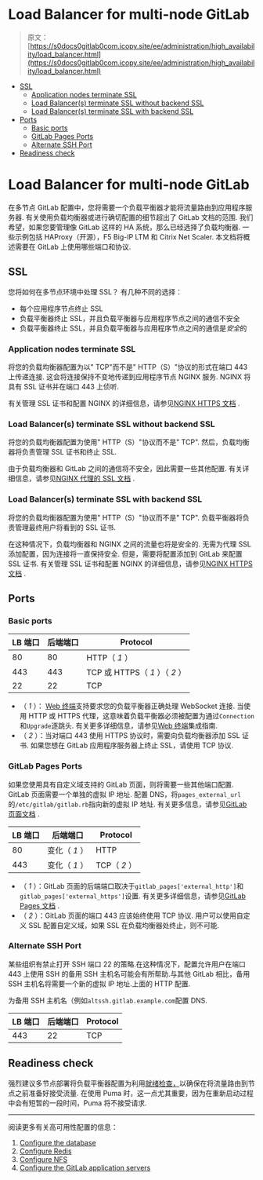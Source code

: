 # Load Balancer for multi-node GitLab

> 原文：[https://s0docs0gitlab0com.icopy.site/ee/administration/high_availability/load_balancer.html](https://s0docs0gitlab0com.icopy.site/ee/administration/high_availability/load_balancer.html)

*   [SSL](#ssl)
    *   [Application nodes terminate SSL](#application-nodes-terminate-ssl)
    *   [Load Balancer(s) terminate SSL without backend SSL](#load-balancers-terminate-ssl-without-backend-ssl)
    *   [Load Balancer(s) terminate SSL with backend SSL](#load-balancers-terminate-ssl-with-backend-ssl)
*   [Ports](#ports)
    *   [Basic ports](#basic-ports)
    *   [GitLab Pages Ports](#gitlab-pages-ports)
    *   [Alternate SSH Port](#alternate-ssh-port)
*   [Readiness check](#readiness-check)

# Load Balancer for multi-node GitLab[](#load-balancer-for-multi-node-gitlab "Permalink")

在多节点 GitLab 配置中，您将需要一个负载平衡器才能将流量路由到应用程序服务器. 有关使用负载均衡器或进行确切配置的细节超出了 GitLab 文档的范围. 我们希望，如果您要管理像 GitLab 这样的 HA 系统，那么已经选择了负载均衡器. 一些示例包括 HAProxy（开源），F5 Big-IP LTM 和 Citrix Net Scaler. 本文档将概述需要在 GitLab 上使用哪些端口和协议.

## SSL[](#ssl "Permalink")

您将如何在多节点环境中处理 SSL？ 有几种不同的选择：

*   每个应用程序节点终止 SSL
*   负载平衡器终止 SSL，并且负载平衡器与应用程序节点之间的通信不安全
*   负载平衡器终止 SSL，并且负载平衡器与应用程序节点之间的通信是*安全*的

### Application nodes terminate SSL[](#application-nodes-terminate-ssl "Permalink")

将您的负载均衡器配置为以" TCP"而不是" HTTP（S）"协议的形式在端口 443 上传递连接. 这会将连接保持不变地传递到应用程序节点 NGINX 服务. NGINX 将具有 SSL 证书并在端口 443 上侦听.

有关管理 SSL 证书和配置 NGINX 的详细信息，请参见[NGINX HTTPS 文档](https://s0docs0gitlab0com.icopy.site/omnibus/settings/nginx.html) .

### Load Balancer(s) terminate SSL without backend SSL[](#load-balancers-terminate-ssl-without-backend-ssl "Permalink")

将您的负载均衡器配置为使用" HTTP（S）"协议而不是" TCP". 然后，负载均衡器将负责管理 SSL 证书和终止 SSL.

由于负载均衡器和 GitLab 之间的通信将不安全，因此需要一些其他配置. 有关详细信息，请参见[NGINX 代理的 SSL 文档](https://s0docs0gitlab0com.icopy.site/omnibus/settings/nginx.html) .

### Load Balancer(s) terminate SSL with backend SSL[](#load-balancers-terminate-ssl-with-backend-ssl "Permalink")

将您的负载均衡器配置为使用" HTTP（S）"协议而不是" TCP". 负载平衡器将负责管理最终用户将看到的 SSL 证书.

在这种情况下，负载均衡器和 NGINX 之间的流量也将是安全的. 无需为代理 SSL 添加配置，因为连接将一直保持安全. 但是，需要将配置添加到 GitLab 来配置 SSL 证书. 有关管理 SSL 证书和配置 NGINX 的详细信息，请参见[NGINX HTTPS 文档](https://s0docs0gitlab0com.icopy.site/omnibus/settings/nginx.html) .

## Ports[](#ports "Permalink")

### Basic ports[](#basic-ports "Permalink")

| LB 端口 | 后端端口 | Protocol |
| --- | --- | --- |
| 80 | 80 | HTTP（ *1* ） |
| 443 | 443 | TCP 或 HTTPS（ *1* ）（ *2* ） |
| 22 | 22 | TCP |

*   （ *1* ）： [Web 终端](../../ci/environments/index.html#web-terminals)支持要求您的负载平衡器正确处理 WebSocket 连接. 当使用 HTTP 或 HTTPS 代理，这意味着负载平衡器必须被配置为通过`Connection`和`Upgrade`逐跳头. 有关更多详细信息，请参见[Web 终端](../integration/terminal.html)集成指南.
*   （ *2* ）：当对端口 443 使用 HTTPS 协议时，需要向负载均衡器添加 SSL 证书. 如果您想在 GitLab 应用程序服务器上终止 SSL，请使用 TCP 协议.

### GitLab Pages Ports[](#gitlab-pages-ports "Permalink")

如果您使用具有自定义域支持的 GitLab 页面，则将需要一些其他端口配置. GitLab 页面需要一个单独的虚拟 IP 地址. 配置 DNS，将`pages_external_url`的`/etc/gitlab/gitlab.rb`指向新的虚拟 IP 地址. 有关更多信息，请参见[GitLab 页面文档](../pages/index.html) .

| LB 端口 | 后端端口 | Protocol |
| --- | --- | --- |
| 80 | 变化（ *1* ） | HTTP |
| 443 | 变化（ *1* ） | TCP（ *2* ） |

*   （ *1* ）：GitLab 页面的后端端口取决于`gitlab_pages['external_http']`和`gitlab_pages['external_https']`设置. 有关更多详细信息，请参见[GitLab Pages 文档](../pages/index.html) .
*   （ *2* ）：GitLab 页面的端口 443 应该始终使用 TCP 协议. 用户可以使用自定义 SSL 配置自定义域，如果 SSL 在负载均衡器处终止，则不可能.

### Alternate SSH Port[](#alternate-ssh-port "Permalink")

某些组织有禁止打开 SSH 端口 22 的策略.在这种情况下，配置允许用户在端口 443 上使用 SSH 的备用 SSH 主机名可能会有所帮助.与其他 GitLab 相比，备用 SSH 主机名将需要一个新的虚拟 IP 地址.上面的 HTTP 配置.

为备用 SSH 主机名（例如`altssh.gitlab.example.com`配置 DNS.

| LB 端口 | 后端端口 | Protocol |
| --- | --- | --- |
| 443 | 22 | TCP |

## Readiness check[](#readiness-check "Permalink")

强烈建议多节点部署将负载平衡器配置为利用[就绪检查，](../../user/admin_area/monitoring/health_check.html#readiness)以确保在将流量路由到节点之前准备好接受流量. 在使用 Puma 时，这一点尤其重要，因为在重新启动过程中会有短暂的一段时间，Puma 将不接受请求.

* * *

阅读更多有关高可用性配置的信息：

1.  [Configure the database](../postgresql/replication_and_failover.html)
2.  [Configure Redis](redis.html)
3.  [Configure NFS](nfs.html)
4.  [Configure the GitLab application servers](gitlab.html)